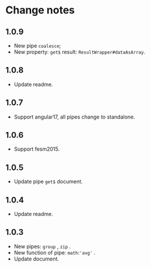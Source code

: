 # Change notes

## 1.0.9

- New pipe `coalesce`;
- New property: `get$` result: `ResultWrapper#dataAsArray`.

## 1.0.8

- Update readme.

## 1.0.7

- Support angular17, all pipes change to standalone.

## 1.0.6

- Support fesm2015.

## 1.0.5

- Update pipe `get$` document.

## 1.0.4

- Update readme.

## 1.0.3

- New pipes: `group` , `zip` .
- New function of pipe: `math`:`'avg'` .
- Update document.
